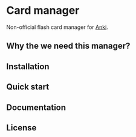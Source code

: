 # Card manager

Non-official flash card manager for [Anki](https://github.com/dae/anki).

## Why the we need this manager?

## Installation

## Quick start

## Documentation

## License
